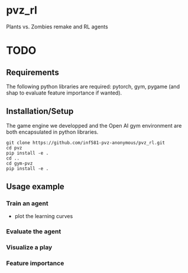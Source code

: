 # pvz_rl
Plants vs. Zombies remake and RL agents

# TODO
## Requirements

The following python libraries are required: pytorch, gym, pygame (and shap to evaluate feature importance if wanted).

## Installation/Setup

The game engine we developped and the Open AI gym environment are both encapsulated in python libraries.

```
git clone https://github.com/inf581-pvz-anonymous/pvz_rl.git
cd pvz
pip install -e .
cd ..
cd gym-pvz
pip install -e .
```

## Usage example

### Train an agent
- plot the learning curves

### Evaluate the agent

### Visualize a play

### Feature importance

